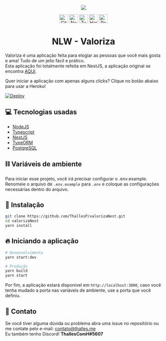 <p align="center" >
<img src="https://i.imgur.com/SbhNaFr.png" />
</p>
<p align="center">
<img height="28" src="https://img.shields.io/badge/gitmoji-%20😜%20😍-FFDD67.svg?style=flat-square" alt="Gitmoji">

<img height="28" alt="NestJS" src="https://img.shields.io/badge/nestjs-%23E0234E.svg?style=for-the-badge&logo=nestjs&logoColor=white" />

<img height="28" alt="TypeScript" src="https://img.shields.io/badge/typescript-%23007ACC.svg?style=for-the-badge&logo=typescript&logoColor=white"/>

<img height="28" alt="Heroku" src="https://img.shields.io/badge/heroku-%23430098.svg?style=for-the-badge&logo=heroku&logoColor=white"/>

<img height="28" alt="Postgres" src ="https://img.shields.io/badge/postgres-%23316192.svg?style=for-the-badge&logo=postgresql&logoColor=white"/>

</p>
<h1 align="center">NLW - Valoriza</h1>

Valoriza é uma aplicação feita para elogiar as pessoas que você mais gosta e ama! Tudo de um jeito fácil e prático.  
Esta aplicação foi totalmente refeita em NestJS, a aplicação original se encontra [AQUI](https://github.com/ThallesP/Valoriza).

Quer iniciar a aplicação com apenas alguns clicks? Clique no botão abaixo para usar a Heroku!

<a href="https://heroku.com/deploy">
  <img src="https://www.herokucdn.com/deploy/button.svg" alt="Deploy">
</a>

## 💻 Tecnologias usadas

- [NodeJS](https://nodejs.org)
- [Typescript](https://www.typescriptlang.org/)
- [NestJS](https://nestjs.com/)
- [TypeORM](https://typeorm.io/)
- [PostgreSQL](https://www.postgresql.org/)

## ⛓️ Variáveis de ambiente

Para iniciar esse projeto, você irá precisar configurar o .env.example.
Renomeie o arquivo de `.env.example` para `.env` e coloque as configurações necessárias dentro do arquivo.

## 🚀 Instalação

```bash
git clone https://github.com/ThallesP/valorizaNest.git
cd valorizaNest
yarn install
```

## 🔥 Iniciando a aplicação

```bash
# Desenvolvimento
yarn start:dev

# Produção
yarn build
yarn start
```

Por fim, a aplicação estará disponível em `http://localhost:3000`, caso você tenha mudado a porta nas variáveis de ambiente, use a porta que você definiu.

## 📝 Contato

Se você tiver alguma dúvida ou problema abra uma issue no repositório ou me contate pelo e-mail: contato@thalles.me  
Eu também tenho Discord! **ThallesComH#5607**
